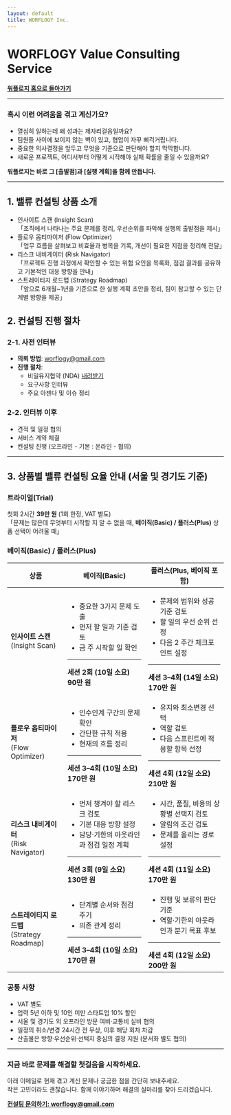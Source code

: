 ```yaml
---
layout: default
title: WORFLOGY Inc.
---
```


# WORFLOGY Value Consulting Service

[**워플로지 홈으로 돌아가기**](https://worflogy.com)

---

### 혹시 이런 어려움을 겪고 계신가요?

- 열심히 일하는데 왜 성과는 제자리걸음일까요?
- 팀원들 사이에 보이지 않는 벽이 있고, 협업이 자꾸 삐걱거립니다.
- 중요한 의사결정을 앞두고 무엇을 기준으로 판단해야 할지 막막합니다.
- 새로운 프로젝트, 어디서부터 어떻게 시작해야 실패 확률을 줄일 수 있을까요?

**워플로지는 바로 그 [출발점]과 [실행 계획]을 함께 만듭니다.**

---

## 1. 밸류 컨설팅 상품 소개

- 인사이트 스캔 (Insight Scan)<br>
「조직에서 나타나는 주요 문제를 정리, 우선순위를 파악해 실행의 출발점을 제시」
- 플로우 옵티마이저 (Flow Optimizer)<br>
「업무 흐름을 살펴보고 비효율과 병목을 기록, 개선이 필요한 지점을 정리해 전달」
- 리스크 내비게이터 (Risk Navigator)<br>
「프로젝트 진행 과정에서 확인할 수 있는 위험 요인을 목록화, 점검 결과를 공유하고 기본적인 대응 방향을 안내」
- 스트레이티지 로드맵 (Strategy Roadmap)<br>
「앞으로 6개월~1년을 기준으로 한 실행 계획 초안을 정리, 팀이 참고할 수 있는 단계별 방향을 제공」

## 2. 컨설팅 진행 절차

### 2-1. 사전 인터뷰

- **의뢰 방법**: [worflogy@gmail.com](mailto:worflogy@gmail.com)
- **진행 절차**:
    - 비밀유지협약 (NDA) [내려받기](https://drive.google.com/file/d/1IpbFzdH17zTREo131JuWjV53xkd5bCHs/view?usp=sharing)
    - 요구사항 인터뷰
    - 주요 아젠다 및 이슈 정리

### 2-2. 인터뷰 이후

- 견적 및 일정 협의
- 서비스 계약 체결
- 컨설팅 진행 (오프라인 - 기본 : 온라인 - 협의)

---

## 3. 상품별 밸류 컨설팅 요율 안내 (서울 및 경기도 기준)

### 트라이얼(Trial)

첫회 2시간 **39만 원** (1회 한정, VAT 별도)<br>
「문제는 많은데 무엇부터 시작할 지 알 수 없을 때, **베이직(Basic) / 플러스(Plus)** 상품 선택이 어려울 때」

### 베이직(Basic) / 플러스(Plus)

| 상품 | 베이직(Basic) | 플러스(Plus, 베이직 포함) |
|---|---|---|
| **인사이트 스캔**<br>(Insight Scan) | <ul><li>중요한 3가지 문제 도출</li><li>먼저 할 일과 기준 검토</li><li>금 주 시작할 일 확인</li></ul><hr><b>세션 2회 (10일 소요)<br>90만 원</b> | <ul><li>문제의 범위와 성공 기준 검토</li><li>할 일의 우선 순위 선정</li><li>다음 2 주간 체크포인트 설정</li></ul><hr><b>세션 3–4회 (14일 소요)<br>170만 원</b> |
| **플로우 옵티마이저**<br>(Flow Optimizer) | <ul><li>인수인계 구간의 문제 확인</li><li>간단한 규칙 적용</li><li>현재의 흐름 정리</li></ul><hr><b>세션 3–4회 (10일 소요)<br>170만 원</b> | <ul><li>유지와 최소변경 선택</li><li>역할 검토</li><li>다음 스프린트에 적용할 항목 선정</li></ul><hr><b>세션 4회 (12일 소요)<br>210만 원</b> |
| **리스크 내비게이터**<br>(Risk Navigator) | <ul><li>먼저 챙겨야 할 리스크 검토</li><li>기본 대응 방향 설정</li><li>담당·기한의 아웃라인과 점검 일정 계획</li></ul><hr><b>세션 3회 (9일 소요)<br>130만 원</b> | <ul><li>시간, 품질, 비용의 상황별 선택지 검토</li><li>알림의 조건 검토</li><li>문제를 올리는 경로 설정</li></ul><hr><b>세션 4회 (11일 소요)<br>170만 원</b> |
| **스트레이티지 로드맵**<br>(Strategy Roadmap) | <ul><li>단계별 순서와 점검 주기</li><li>의존 관계 정리</li></ul><hr><b>세션 3–4회 (10일 소요)<br>170만 원</b> | <ul><li>진행 및 보류의 판단 기준</li><li>역할·기한의 아웃라인과 분기 목표 후보</li></ul><hr><b>세션 4회 (12일 소요)<br>200만 원</b> |

### 공통 사항

- VAT 별도
- 업력 5년 이하 및 10인 미만 스타트업 10% 할인
- 서울 및 경기도 외 오프라인 방문 여비·교통비 실비 협의
- 일정의 취소/변경 24시간 전 무상, 이후 해당 회차 차감
- 산출물은 방향·우선순위·선택지 중심의 결정 지원 (문서화 별도 협의)

---

### 지금 바로 문제를 해결할 첫걸음을 시작하세요.

아래 이메일로 현재 겪고 계신 문제나 궁금한 점을 간단히 보내주세요.<br>
작은 고민이라도 괜찮습니다. 함께 이야기하며 해결의 실마리를 찾아 드리겠습니다.

**[컨설팅 문의하기: worflogy@gmail.com](mailto:worflogy@gmail.com)**